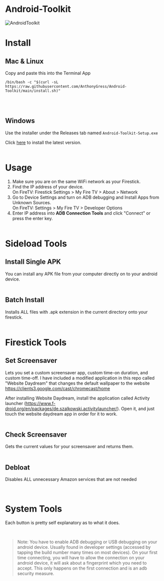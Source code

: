 # Android-Toolkit

![AndroidToolkit](https://github.com/AnthonyGress/Android-Toolkit/assets/70029654/290f4fd7-083d-4fb4-a343-462f09f59a5a)

# Install

## Mac & Linux

Copy and paste this into the Terminal App

```
/bin/bash -c "$(curl -sL https://raw.githubusercontent.com/AnthonyGress/Android-Toolkit/main/install.sh)"
```
<br><br>

## Windows

Use the installer under the Releases tab named `Android-Toolkit-Setup.exe`

Click [here](https://github.com/anthonygress/Android-Toolkit/releases/latest/download/Android-toolkit-setup.exe) to install the latest version.
<br><br>

# Usage

1. Make sure you are on the same WiFi network as your Firestick. 
2. Find the IP address of your device.  
On FireTV: Firestick Settings > My Fire TV > About > Network
3. Go to Device Settings and turn on ADB debugging and Install Apps from Unknown Sources.  
    On FireTV: Settings > My Fire TV > Developer Options
4. Enter IP address into __ADB Connection Tools__ and click "Connect" or press the enter key.
<br><br>

# Sideload Tools

## Install Single APK

You can install any APK file from your computer directly on to your android device.
<br><br>

## Batch Install
Installs ALL files with .apk extension in the current directory onto your firestick.
<br><br>

# Firestick Tools

## Set Screensaver
Lets you set a custom screensaver app, custom time-on duration, and custom time-off. I have included a modified application in this repo called "Website Daydream" that changes the default wallpaper to the website https://clients3.google.com/cast/chromecast/home
  
After installing Website Daydream, install the application called Activity launcher (https://www.f-droid.org/en/packages/de.szalkowski.activitylauncher/). Open it, and just touch the website daydream app in order for it to work.
<br><br>

  
## Check Screensaver
Gets the current values for your screensaver and returns them.
<br><br>

  
## Debloat
Disables ALL unnecessary Amazon services that are not needed

<br>

# System Tools

Each button is pretty self explanatory as to what it does.

<br>

> Note: You have to enable ADB debugging or USB debugging on your android device. Usually found in developer settings (accessed by tapping the build number many times on most devices). On your first time connecting, you will have to allow the connection on your android device, it will ask about a fingerprint which you need to accept. This only happens on the first connection and is an adb security measure.
